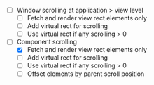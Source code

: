 
- [ ] Window scrolling at application > view level
	- [ ] Fetch and render view rect elements only
	- [ ] Add virtual rect for scrolling
	- [ ] Use virtual rect if any scrolling > 0

- [ ] Component scrolling
	- [x] Fetch and render view rect elements only
	- [ ] Add virtual rect for scrolling
	- [ ] Use virtual rect if any scrolling > 0
	- [ ] Offset elements by parent scroll position